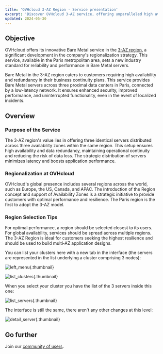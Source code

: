 ```yaml
---
title: 'OVHcloud 3-AZ Region - Service presentation'
excerpt: 'Discover OVHcloud 3-AZ service, offering unparalleled high availability and redundancy across three data centers'
updated: 2024-05-30
---
```


## Objective

OVHcloud offers its innovative Bare Metal service in the [3-AZ region](/links/bare-metal/regions), a significant development in the company's regionalization strategy. This service, available in the Paris metropolitan area, sets a new industry standard for reliability and performance in Bare Metal servers.

Bare Metal in the 3-AZ region caters to customers requiring high availability and redundancy in their business continuity plans. This service provides Bare Metal servers across three proximal data centers in Paris, connected by a low-latency network. It ensures enhanced security, improved performance, and uninterrupted functionality, even in the event of localized incidents.

## Overview

### Purpose of the Service

The 3-AZ region's value lies in offering three identical servers distributed across three availability zones within the same region. This setup ensures high availability and data redundancy, maintaining operational continuity and reducing the risk of data loss. The strategic distribution of servers minimizes latency and boosts application performance.

### Regionalization at OVHcloud

OVHcloud's global presence includes several regions across the world, such as Europe, the US, Canada, and APAC. The introduction of the Region concept and support of Availability Zones is a strategic initiative to provide customers with optimal performance and resilience. The Paris region is the first to adopt the 3-AZ model.

### Region Selection Tips

For optimal performance, a region should be selected closest to its users. For global availability, services should be spread across multiple regions. The 3-AZ Region is ideal for customers seeking the highest resilience and should be used to build multi-AZ application designs.

You can list your clusters here with a new tab in the interface (the servers are represented in the list underlying a cluster comprising 3 nodes):

![left_menu](images/01-20240513-blur.png){.thumbnail}

![list_clusters](images/02-20240513-blur.png){.thumbnail}

When you select your cluster you have the list of the 3 servers inside this one:

![list_servers](images/03-20240513-blur.png){.thumbnail}

The interface is still the same, there aren't any other changes at this level:

![detail_server](images/04-20240513-blur.png){.thumbnail}

## Go further

Join our [community of users](/links/community).
